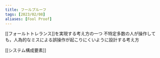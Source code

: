 ```yaml
---
title: フールプルーフ
tags: [2023/02/08]
aliases: [Fool Proof]
---
```

[[フォールトトレランス]]を実現する考え方の一つ
不特定多数の人が操作しても，人為的なミスによる誤操作が起こりにくいように設計する考え方

[[システム構成要素]]